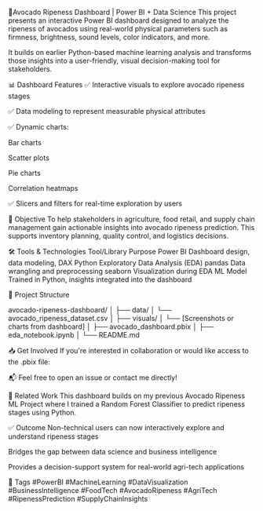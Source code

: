 🥑Avocado Ripeness Dashboard | Power BI + Data Science
This project presents an interactive Power BI dashboard designed to analyze the ripeness of avocados using real-world physical parameters such as firmness, brightness, sound levels, color indicators, and more.

It builds on earlier Python-based machine learning analysis and transforms those insights into a user-friendly, visual decision-making tool for stakeholders.

📊 Dashboard Features
✅ Interactive visuals to explore avocado ripeness stages

✅ Data modeling to represent measurable physical attributes

✅ Dynamic charts:

Bar charts

Scatter plots

Pie charts

Correlation heatmaps

✅ Slicers and filters for real-time exploration by users

🎯 Objective
To help stakeholders in agriculture, food retail, and supply chain management gain actionable insights into avocado ripeness prediction. This supports inventory planning, quality control, and logistics decisions.

🛠️ Tools & Technologies
Tool/Library	Purpose
Power BI	Dashboard design, data modeling, DAX
Python	Exploratory Data Analysis (EDA)
pandas	Data wrangling and preprocessing
seaborn	Visualization during EDA
ML Model	Trained in Python, insights integrated into the dashboard

📁 Project Structure

avocado-ripeness-dashboard/
│
├── data/
│   └── avocado_ripeness_dataset.csv
│
├── visuals/
│   └── [Screenshots or charts from dashboard]
│
├── avocado_dashboard.pbix
│
├── eda_notebook.ipynb
│
└── README.md

📥 Get Involved
If you're interested in collaboration or would like access to the .pbix file:

📬 Feel free to open an issue or contact me directly!

🧠 Related Work
This dashboard builds on my previous Avocado Ripeness ML Project where I trained a Random Forest Classifier to predict ripeness stages using Python.

✅ Outcome
Non-technical users can now interactively explore and understand ripeness stages

Bridges the gap between data science and business intelligence

Provides a decision-support system for real-world agri-tech applications

🔖 Tags
#PowerBI #MachineLearning #DataVisualization #BusinessIntelligence #FoodTech #AvocadoRipeness #AgriTech #RipenessPrediction #SupplyChainInsights

